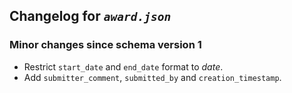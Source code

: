 ## Changelog for *`award.json`*

### Minor changes since schema version 1

* Restrict `start_date` and `end_date` format to *date*.
* Add `submitter_comment`, `submitted_by` and `creation_timestamp`.
